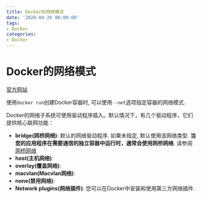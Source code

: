 ```yaml
---
title: Docker的网络模式
date: '2020-04-26 00:00:00'
tags:
- Docker
categories:
- Docker
---
```

# Docker的网络模式

[官方网站](https://docs.docker.com/network/)

使用`docker run`创建Docker容器时, 可以使用`--net`选项指定容器的网络模式.

Docker的网络子系统可使用驱动程序插入。默认情况下，有几个驱动程序，它们提供核心联网功能：
- **bridge(网桥网络)**: 默认的网络驱动程序. 如果未指定, 默认使用该网络类型. **当您的应用程序在需要通信的独立容器中运行时，通常会使用网桥网络**. 请参阅[网桥网络](https://docs.docker.com/network/bridge/)
- **host(主机网络)**: 
- **overlay(覆盖网络)**: 
- **macvlan(Macvlan网络)**:
- **none(禁用网络)**:
- **Network plugins(网络插件)**: 您可以在Docker中安装和使用第三方网络插件.


